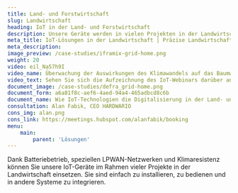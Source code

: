 ```yaml
---
title: Land- und Forstwirtschaft 
slug: Landwirtschaft 
heading: IoT in der Land- und Forstwirtschaft 
description: Unsere Geräte werden in vielen Projekten in der Landwirtschaft eingesetzt. 
meta_title: IoT-Lösungen in der Landwirtschaft | Präzise Landwirtschaft 
meta_description: 
image_preview: /case-studies/iframix-grid-home.png 
weight: 20 
video: eil_Na57h9I 
video_name: Überwachung der Auswirkungen des Klimawandels auf das Baumwachstum 
video_text: Sehen Sie sich die Aufzeichnung des IoT-Webinars darüber an, wie wir zusammen mit Vodafone UK die Herausforderung des Ministeriums für Umwelt, Ernährung und ländliche Angelegenheiten Großbritanniens gemeistert haben. Wir haben die Erhebung von Daten zur Erforschung der Auswirkungen des Klimawandels auf das Baumwachstum erleichtert. 
document_image: /case-studies/defra_grid-home.png 
document_form: a6a81f8c-aef6-4aed-94a4-465adbcd8c6b 
document_name: Wie IoT-Technologien die Digitalisierung in der Land- und Forstwirtschaft erleichtern 
consultation: Alan Fabik, CEO HARDWARIO 
cons_img: alan.png 
cons_link: https://meetings.hubspot.com/alanfabik/booking 
menu: 
    main: 
        parent: 'Lösungen'
---
```


Dank Batteriebetrieb, speziellen LPWAN-Netzwerken und Klimaresistenz können Sie unsere IoT-Geräte im Rahmen vieler Projekte in der Landwirtschaft einsetzen. Sie sind einfach zu installieren, zu bedienen und in andere Systeme zu integrieren.